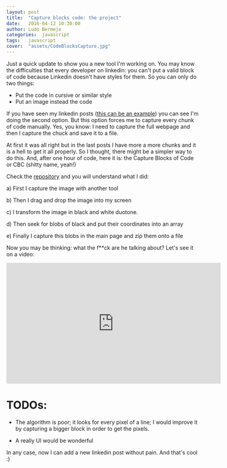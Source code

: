 ```yaml
---
layout: post
title:  "Capture blocks code: the project"
date:   2016-04-12 10:30:00
author: Ludo Bermejo
categories:  javascript 
tags:	javascript
cover:  "assets/CodeBlocksCapture.jpg"
---
```


Just a quick update to show you a new tool I'm working on. You may know the difficulties that every developer on linkedin: you can't put a valid block of code because Linkedin doesn't have styles for them. So you can only do two things:
 
- Put the code in cursive or similar style
- Put an image instead the code

If you have seen my linkedin posts ([this can be an example](https://www.linkedin.com/pulse/strategy-pattern-ludo-bermejo-fernandez?trk=hp-feed-article-title-publish)) you can see I'm doing the second option. But this option forces me to capture every chunk of code manually. Yes, you know: I need to capture the full webpage and then I capture the chuck and save it to a file. 

At first it was all right but in the last posts I have more a more chunks and it is a hell to get it all properly. So I thought, there might be a simpler way to do this. And, after one hour of code, here it is: the Capture Blocks of Code or CBC (shitty name, yeah!)

Check the [repository](https://github.com/LudoBermejo/CaptureBlocksOfCode) and you will understand what I did:

a) First I capture the image with another tool

b) Then I drag and drop the image into my screen

c) I transform the image in black and white duotone.

d) Then seek for blobs of black and put their coordinates into an array

e) Finally I capture this blobs in the main page and zip them onto a file

Now you may be thinking: what the f**ck are he talking about? Let's see it on a video:
    
<iframe width="560" height="315" src="https://www.youtube.com/embed/eNi_5hhWnsA" frameborder="0" allowfullscreen></iframe>
 
# TODOs:
 
- The algorithm is poor; it looks for every pixel of a line; I would improve it by capturing a bigger block in order to get the pixels.
  
- A really UI would be wonderful
  
In any case, now I can add a new linkedin post without pain. And that's cool :)  
 
